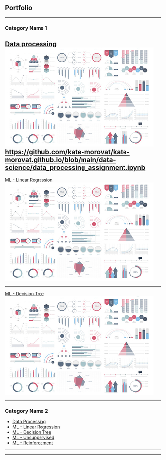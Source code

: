 ## Portfolio

---

### Category Name 1 

[Data processing](/data-science/data_processing_assignment.ipynb)
<img src="images/dummy_thumbnail.jpg?raw=true"/>
https://github.com/kate-morovat/kate-morovat.github.io/blob/main/data-science/data_processing_assignment.ipynb
---
[ML - Linear Regression](/data-science/linear_regression_assignment.ipynb)
<img src="images/dummy_thumbnail.jpg?raw=true"/>

---
[ML - Decision Tree](/data-science/decision_tree_assignment.ipynb)
<img src="images/dummy_thumbnail.jpg?raw=true"/>

---

### Category Name 2

- [Data Processing](https://github.com/kate-morovat/kate-morovat.github.io/blob/main/data-science/data_processing_assignment.ipynb)
- [ML - Linear Regression](https://github.com/kate-morovat/kate-morovat.github.io/blob/main/data-science/linear_regression_assignment.ipynb)
- [ML - Decision Tree](https://github.com/kate-morovat/kate-morovat.github.io/blob/main/data-science/decision_tree_assignment.ipynb)
- [ML - Unsuppervised](http://example.com/)
- [ML - Reinforcement](http://example.com/)

---




---
<!-- <p style="font-size:11px">Page template forked from <a href="https://github.com/evanca/quick-portfolio">evanca</a></p> -->
<!-- Remove above link if you don't want to attibute -->
